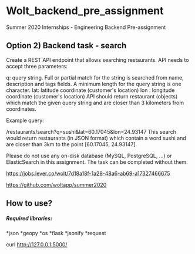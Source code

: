 # Wolt_backend_pre_assignment
Summer 2020 Internships - Engineering Backend Pre-assignment

## Option 2) Backend task - search
Create a REST API endpoint that allows searching restaurants. API needs to accept three parameters:

q: query string. Full or partial match for the string is searched from name, description and tags fields. A minimum length for the query string is one character.
lat: latitude coordinate (customer's location)
lon : longitude coordinate (customer's location)
API should return restaurant (objects) which match the given query string and are closer than 3 kilometers from coordinates.

Example query:

/restaurants/search?q=sushi&lat=60.17045&lon=24.93147
This search would return restaurants (in JSON format) which contain a word sushi and are closer than 3km to the point [60.17045, 24.93147].

Please do not use any on-disk database (MySQL, PostgreSQL, ...) or ElasticSearch in this assignment. The task can be completed without them.

https://jobs.lever.co/wolt/7d18a18f-1a28-48a6-ab69-a17327466675

https://github.com/woltapp/summer2020

## How to use?

##### Required libraries:
*json
*geopy
*os
*flask
*jsonify
*request

 
 curl http://127.0.0.1:5000/
